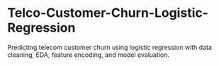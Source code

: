 # Telco-Customer-Churn-Logistic-Regression
Predicting telecom customer churn using logistic regression with data cleaning, EDA, feature encoding, and model evaluation.

